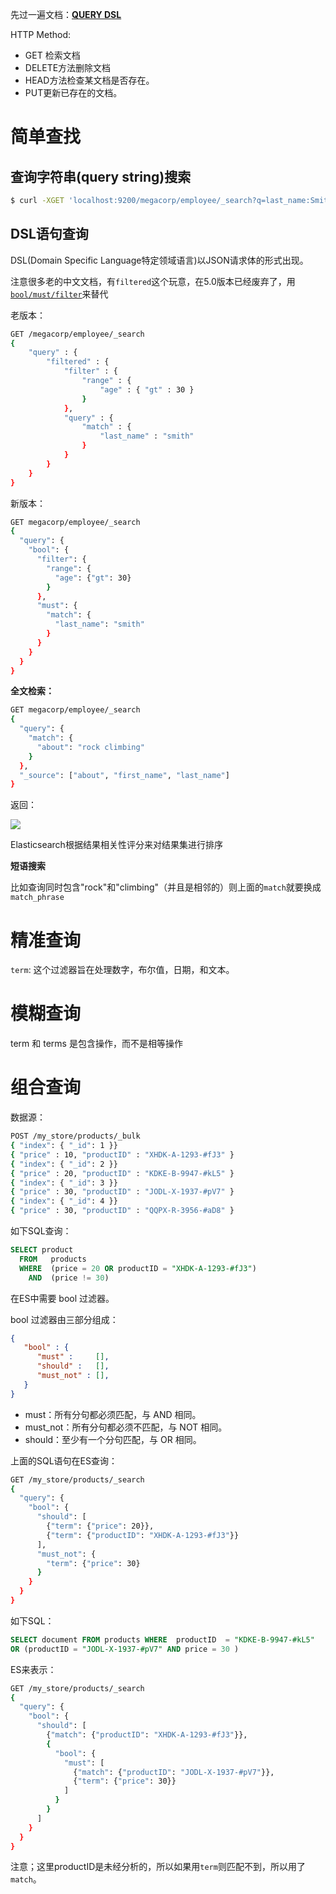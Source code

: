 先过一遍文档：[**QUERY DSL**](https://www.elastic.co/guide/en/elasticsearch/reference/current/query-dsl.html)

HTTP Method:

- GET 检索文档
- DELETE方法删除文档
- HEAD方法检查某文档是否存在。
- PUT更新已存在的文档。


# 简单查找

## 查询字符串(query string)搜索

```bash
$ curl -XGET 'localhost:9200/megacorp/employee/_search?q=last_name:Smith&pretty'
```

## DSL语句查询

DSL(Domain Specific Language特定领域语言)以JSON请求体的形式出现。

注意很多老的中文文档，有`filtered`这个玩意，在5.0版本已经废弃了，用[`bool/must/filter`](https://www.elastic.co/guide/en/elasticsearch/reference/current/query-dsl-bool-query.html)来替代

老版本：

```bash
GET /megacorp/employee/_search
{
    "query" : {
        "filtered" : {
            "filter" : {
                "range" : {
                    "age" : { "gt" : 30 }
                }
            },
            "query" : {
                "match" : {
                    "last_name" : "smith"
                }
            }
        }
    }
}
```

新版本：

```bash
GET megacorp/employee/_search
{
  "query": {
    "bool": {
      "filter": {
        "range": {
          "age": {"gt": 30}
        }
      },
      "must": {
        "match": {
          "last_name": "smith"
        }
      }
    }
  }
}
```

**全文检索：**

```bash
GET megacorp/employee/_search
{
  "query": {
    "match": {
      "about": "rock climbing"
    }
  },
  "_source": ["about", "first_name", "last_name"]
}
```

返回：

![](http://beginman.qiniudn.com/2017-07-07-14994326087224.jpg)

Elasticsearch根据结果相关性评分来对结果集进行排序

**短语搜索**

比如查询同时包含"rock"和"climbing"（并且是相邻的）则上面的`match`就要换成`match_phrase`

# 精准查询

`term`: 这个过滤器旨在处理数字，布尔值，日期，和文本。

# 模糊查询

term 和 terms 是包含操作，而不是相等操作

# 组合查询

数据源：

```bash
POST /my_store/products/_bulk
{ "index": { "_id": 1 }}
{ "price" : 10, "productID" : "XHDK-A-1293-#fJ3" }
{ "index": { "_id": 2 }}
{ "price" : 20, "productID" : "KDKE-B-9947-#kL5" }
{ "index": { "_id": 3 }}
{ "price" : 30, "productID" : "JODL-X-1937-#pV7" }
{ "index": { "_id": 4 }}
{ "price" : 30, "productID" : "QQPX-R-3956-#aD8" }
```

如下SQL查询：

```sql
SELECT product
  FROM   products
  WHERE  (price = 20 OR productID = "XHDK-A-1293-#fJ3")
    AND  (price != 30)
```

在ES中需要 bool 过滤器。

bool 过滤器由三部分组成：

```json
{
   "bool" : {
      "must" :     [],
      "should" :   [],
      "must_not" : [],
   }
}
```

- must：所有分句都必须匹配，与 AND 相同。
- must_not：所有分句都必须不匹配，与 NOT 相同。
- should：至少有一个分句匹配，与 OR 相同。

上面的SQL语句在ES查询：

```bash
GET /my_store/products/_search
{
  "query": {
    "bool": {
      "should": [
        {"term": {"price": 20}},
        {"term": {"productID": "XHDK-A-1293-#fJ3"}}
      ],
      "must_not": {
        "term": {"price": 30}
      }
    }
  }
}
```

如下SQL：

```sql
SELECT document FROM products WHERE  productID  = "KDKE-B-9947-#kL5" 
OR (productID = "JODL-X-1937-#pV7" AND price = 30 )
```

ES来表示：

```bash
GET /my_store/products/_search
{
  "query": {
    "bool": {
      "should": [
        {"match": {"productID": "XHDK-A-1293-#fJ3"}},
        {
          "bool": {
            "must": [
              {"match": {"productID": "JODL-X-1937-#pV7"}},
              {"term": {"price": 30}}
            ]
          }
        }
      ]
    }
  }
}
```

注意；这里productID是未经分析的，所以如果用`term`则匹配不到，所以用了`match`。



